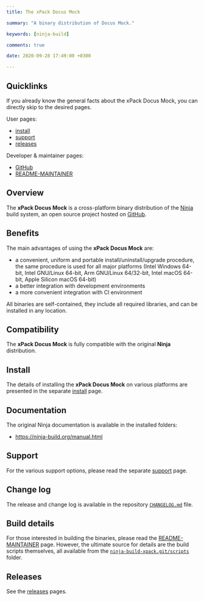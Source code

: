```yaml
---
title: The xPack Docus Mock

summary: "A binary distribution of Docus Mock."

keywords: [ninja-build]

comments: true

date: 2020-09-28 17:49:00 +0300

---
```


## Quicklinks

If you already know the general facts about the xPack Docus Mock, you can
directly skip to the desired pages.

User pages:

- [install](/docs/install/)
- [support](/docs/support/)
- [releases](/docs/releases/)

Developer & maintainer pages:

- [GitHub](https://github.com/xpack-dev-tools/ninja-build-xpack/)
- [README-MAINTAINER](https://github.com/xpack-dev-tools/ninja-build-xpack/blob/xpack/README-MAINTAINER.md)

## Overview

The **xPack Docus Mock** is a cross-platform binary distribution of the
[Ninja](https://ninja-build.org) build system,
an open source project hosted on
[GitHub](https://github.com/ninja-build/ninja/).

## Benefits

The main advantages of using the **xPack Docus Mock** are:

- a convenient, uniform and portable install/uninstall/upgrade procedure,
  the same procedure is used for all major
  platforms (Intel Windows 64-bit, Intel GNU/Linux 64-bit, Arm GNU/Linux
  64/32-bit, Intel macOS 64-bit, Apple Silicon macOS 64-bit)
- a better integration with development environments
- a more convenient integration with CI environment

All binaries are self-contained, they include all required libraries,
and can be installed in any location.

## Compatibility

The **xPack Docus Mock** is fully compatible with the original **Ninja**
distribution.

## Install

The details of installing the **xPack Docus Mock** on various platforms are
presented in the separate
[install](/docs/install/) page.

## Documentation

The original Ninja documentation is available in the installed folders:

- https://ninja-build.org/manual.html

## Support

For the various support options, please read the separate
[support](/docs/support/) page.

## Change log

The release and change log is available in the repository
[`CHANGELOG.md`](https://github.com/xpack-dev-tools/ninja-build-xpack/blob/xpack/CHANGELOG.md) file.

## Build details

For those interested in building the binaries, please read the
[README-MAINTAINER](https://github.com/xpack-dev-tools/ninja-build-xpack/blob/xpack/README-MAINTAINER.md)
page.
However, the ultimate source for details are the build scripts themselves,
all available from the
[`ninja-build-xpack.git/scripts`](https://github.com/xpack-dev-tools/ninja-build-xpack/tree/xpack/scripts/)
folder.

## Releases

See the [releases](/docs/releases/) pages.
